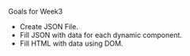 Goals for Week3

* Create JSON File.
* Fill JSON with data for each dynamic component.
* Fill HTML with data using DOM.